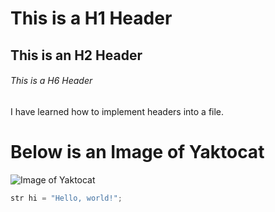 # This is a H1 Header
## This is an H2 Header
###### This is a H6 Header


I have learned how to implement headers into a file.

# Below is an Image of Yaktocat
![Image of Yaktocat](https://octodex.github.com/images/yaktocat.png)


``` c++
str hi = "Hello, world!";
```
